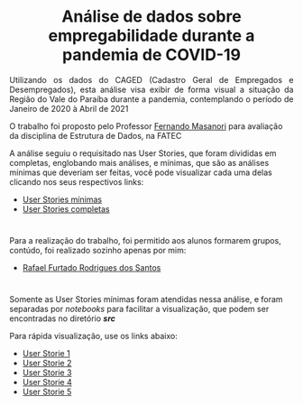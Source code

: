 <h1 align=center>Análise de dados sobre empregabilidade durante a pandemia de COVID-19</h1>

<p align=justify>Utilizando os dados do CAGED (Cadastro Geral de Empregados e Desempregados), esta análise visa exibir de forma visual a situação da Região do Vale do Paraíba durante a pandemia, contemplando o período de Janeiro de 2020 à Abril de 2021</p>

O trabalho foi proposto pelo Professor [Fernando Masanori](https://github.com/fmasanori) para avaliação da disciplina de Estrutura de Dados, na FATEC

A análise seguiu o requisitado nas User Stories, que foram divididas em completas, englobando mais análises, e mínimas, que são as análises mínimas que deveriam ser feitas, você pode visualizar cada uma delas clicando nos seus respectivos links:
  - [User Stories mínimas](https://github.com/Syank/EstruturasDeDados-CAGED/blob/main/doc/User%20Stories/User%20Stories%20m%C3%ADnimas.txt)
  - [User Stories completas](https://github.com/Syank/EstruturasDeDados-CAGED/blob/main/doc/User%20Stories/User%20Stories%20totais.txt)

<h1></h1>

Para a realização do trabalho, foi permitido aos alunos formarem grupos, contúdo, foi realizado sozinho apenas por mim:
  - [Rafael Furtado Rodrigues dos Santos](https://github.com/Syank)

<h1></h1>

Somente as User Stories mínimas foram atendidas nessa análise, e foram separadas por <i>notebooks</i> para facilitar a visualização, que podem ser encontradas no diretório <i><b>src</b></i>

Para rápida visualização, use os links abaixo:
  - [User Storie 1](https://github.com/Syank/EstruturasDeDados-CAGED/blob/main/src/User%20Storie%201%20-%20%C3%8Dndices%20em%20raz%C3%A3o%20G%C3%AAnero%2C%20Faixa%20et%C3%A1ria%2C%20n%C3%ADvel%20de%20escolaridade.ipynb)
  - [User Storie 2](https://github.com/Syank)
  - [User Storie 3](https://github.com/Syank/EstruturasDeDados-CAGED/blob/main/src/User%20stories%203%20-%20Admiss%C3%B5es%20e%20demiss%C3%B5es%20por%20g%C3%AAnero.ipynb)
  - [User Storie 4](https://github.com/Syank/EstruturasDeDados-CAGED/blob/main/src/User%20Storie%204%20-%20M%C3%A9dia%20salarial%20de%20admitidos%20e%20demitidos%20por%20g%C3%AAnero%20e%20etnia.ipynb)
  - [User Storie 5](https://github.com/Syank/EstruturasDeDados-CAGED/blob/main/src/User%20Storie%205%20-%20Causas%20de%20demiss%C3%A3o%20em%20raz%C3%A3o%20do%20g%C3%AAnero%2C%20etnia%20e%20idade.ipynb)

